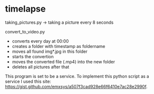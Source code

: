 # timelapse

taking_pictures.py -> taking a picture every 8 seconds

convert_to_video.py
- converts every day at 00:00
- creates a folder with timestamp as foldername
- moves all found img*.jpg in this folder
- starts the convertion
- moves the converted file (.mp4) into the new folder
- deletes all pictures after that

This program is set to be a service. To implement this python script as a service I used this site: https://gist.github.com/emxsys/a507f3cad928e66f6410e7ac28e2990f.
